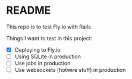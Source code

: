 # README

This repo is to test Fly.io with Rails.

Things I want to test in this project:

- [x] Deploying to Fly.io
- [ ] Using SQLite in production
- [ ] Use jobs in production
- [ ] Use websockets (hotwire stuff) in production
